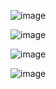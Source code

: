 ![image](https://github.com/LawrenceDavy/configure-ad/assets/24421979/226632af-8eed-470f-995d-a331042e6b75)

![image](https://github.com/LawrenceDavy/configure-ad/assets/24421979/e3fe660f-8131-4559-92d7-60ac24f550a3)

![image](https://github.com/LawrenceDavy/configure-ad/assets/24421979/04ddaef7-71d6-427d-87a4-7be93a959f85)

![image](https://github.com/LawrenceDavy/configure-ad/assets/24421979/ea9a783f-b1e6-4dbb-a3e9-acdf42bcd15b)
